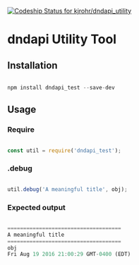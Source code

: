 [ ![Codeship Status for kjrohr/dndapi_utility](https://codeship.com/projects/5bea2bc0-4bd1-0134-ca2b-625b98bf20ca/status?branch=master)](https://codeship.com/projects/170025)
# dndapi Utility Tool

## Installation

``` javascript

npm install dndapi_test --save-dev

```

## Usage

### Require

``` javascript

const util = require('dndapi_test');

```

### .debug

``` javascript

util.debug('A meaningful title', obj);

```

### Expected output

``` javascript

====================================
A meaningful title
====================================
obj
Fri Aug 19 2016 21:00:29 GMT-0400 (EDT)

```
